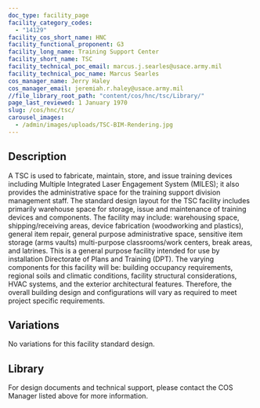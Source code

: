 ```yaml
---
doc_type: facility_page
facility_category_codes:
  - "14129"
facility_cos_short_name: HNC
facility_functional_proponent: G3
facility_long_name: Training Support Center
facility_short_name: TSC
facility_technical_poc_email: marcus.j.searles@usace.army.mil
facility_technical_poc_name: Marcus Searles
cos_manager_name: Jerry Haley
cos_manager_email: jeremiah.r.haley@usace.army.mil
//file_library_root_path: "content/cos/hnc/tsc/Library/"
page_last_reviewed: 1 January 1970
slug: /cos/hnc/tsc/
carousel_images:
  - /admin/images/uploads/TSC-BIM-Rendering.jpg
---
```


## Description

A TSC is used to fabricate, maintain, store, and issue training devices including Multiple Integrated Laser Engagement System (MILES); it also provides the administrative space for the training support division management staff. The standard design layout for the TSC facility includes primarily warehouse space for storage, issue and maintenance of training devices and components. The facility may include: warehousing space, shipping/receiving areas, device fabrication (woodworking and plastics), general item repair, general purpose administrative space, sensitive item storage (arms vaults) multi-purpose classrooms/work centers, break areas, and latrines.
This is a general purpose facility intended for use by installation Directorate of Plans and Training (DPT). The varying components for this facility will be: building occupancy requirements, regional soils and climatic conditions, facility structural considerations, HVAC systems, and the exterior architectural features. Therefore, the overall building design and configurations will vary as required to meet project specific requirements.

## Variations

No variations for this facility standard design.

## Library
For design documents and technical support, please contact the COS Manager listed above for more information.